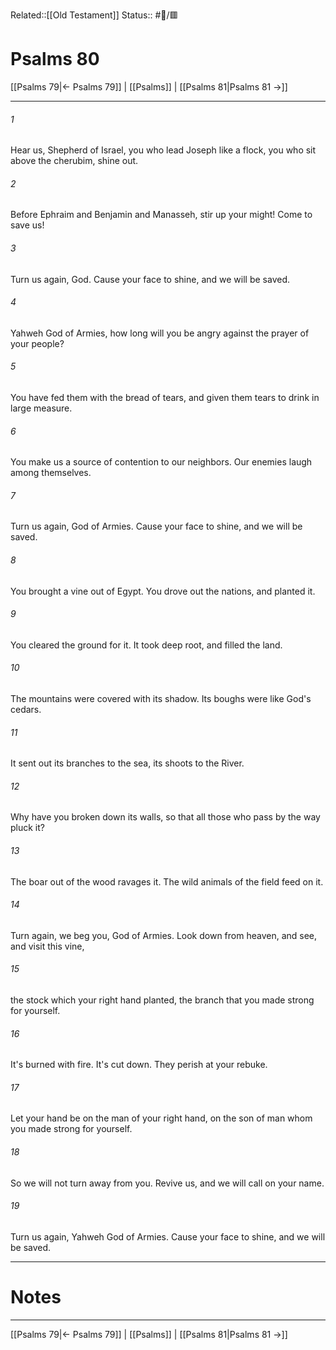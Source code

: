 Related::[[Old Testament]]
Status:: #📖/🟥
# Psalms 80

[[Psalms 79|← Psalms 79]] | [[Psalms]] | [[Psalms 81|Psalms 81 →]]
***



###### 1 
Hear us, Shepherd of Israel, you who lead Joseph like a flock, you who sit above the cherubim, shine out. 

###### 2 
Before Ephraim and Benjamin and Manasseh, stir up your might! Come to save us! 

###### 3 
Turn us again, God. Cause your face to shine, and we will be saved. 

###### 4 
Yahweh God of Armies, how long will you be angry against the prayer of your people? 

###### 5 
You have fed them with the bread of tears, and given them tears to drink in large measure. 

###### 6 
You make us a source of contention to our neighbors. Our enemies laugh among themselves. 

###### 7 
Turn us again, God of Armies. Cause your face to shine, and we will be saved. 

###### 8 
You brought a vine out of Egypt. You drove out the nations, and planted it. 

###### 9 
You cleared the ground for it. It took deep root, and filled the land. 

###### 10 
The mountains were covered with its shadow. Its boughs were like God's cedars. 

###### 11 
It sent out its branches to the sea, its shoots to the River. 

###### 12 
Why have you broken down its walls, so that all those who pass by the way pluck it? 

###### 13 
The boar out of the wood ravages it. The wild animals of the field feed on it. 

###### 14 
Turn again, we beg you, God of Armies. Look down from heaven, and see, and visit this vine, 

###### 15 
the stock which your right hand planted, the branch that you made strong for yourself. 

###### 16 
It's burned with fire. It's cut down. They perish at your rebuke. 

###### 17 
Let your hand be on the man of your right hand, on the son of man whom you made strong for yourself. 

###### 18 
So we will not turn away from you. Revive us, and we will call on your name. 

###### 19 
Turn us again, Yahweh God of Armies. Cause your face to shine, and we will be saved.

---
# Notes


***
[[Psalms 79|← Psalms 79]] | [[Psalms]] | [[Psalms 81|Psalms 81 →]]
